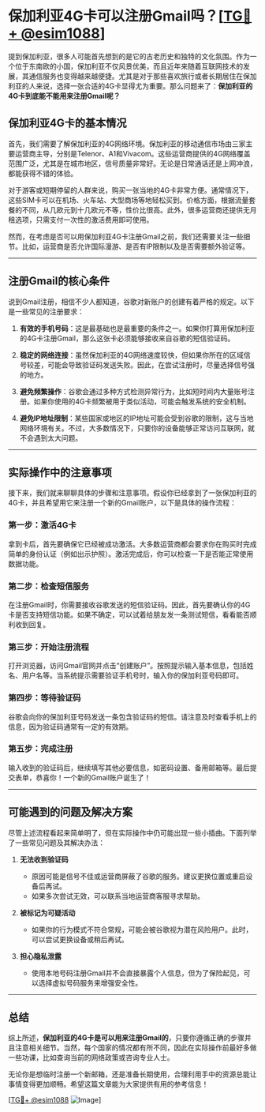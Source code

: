 # 保加利亚4G卡可以注册Gmail吗？[[TG💪+ @esim1088](https://t.me/s/esim1088)]

提到保加利亚，很多人可能首先想到的是它的古老历史和独特的文化氛围。作为一个位于东南欧的小国，保加利亚不仅风景优美，而且近年来随着互联网技术的发展，其通信服务也变得越来越便捷。尤其是对于那些喜欢旅行或者长期居住在保加利亚的人来说，选择一张合适的4G卡显得尤为重要。那么问题来了：**保加利亚的4G卡到底能不能用来注册Gmail呢？**

## 保加利亚4G卡的基本情况

首先，我们需要了解保加利亚的4G网络环境。保加利亚的移动通信市场由三家主要运营商主导，分别是Telenor、A1和Vivacom。这些运营商提供的4G网络覆盖范围广泛，尤其是在城市地区，信号质量非常好。无论是日常通话还是上网冲浪，都能获得不错的体验。

对于游客或短期停留的人群来说，购买一张当地的4G卡非常方便。通常情况下，这些SIM卡可以在机场、火车站、大型商场等地轻松买到。价格方面，根据流量套餐的不同，从几欧元到十几欧元不等，性价比很高。此外，很多运营商还提供无月租选项，只需支付一次性的激活费用即可使用。

然而，在考虑是否可以用保加利亚4G卡注册Gmail之前，我们还需要关注一些细节。比如，运营商是否允许国际漫游、是否有IP限制以及是否需要额外验证等。

---

## 注册Gmail的核心条件

说到Gmail注册，相信不少人都知道，谷歌对新账户的创建有着严格的规定。以下是一些常见的注册要求：

1. **有效的手机号码**：这是最基础也是最重要的条件之一。如果你打算用保加利亚的4G卡注册Gmail，那么这张卡必须能够接收来自谷歌的短信验证码。
   
2. **稳定的网络连接**：虽然保加利亚的4G网络速度较快，但如果你所在的区域信号较差，可能会导致验证码发送失败。因此，在尝试注册时，尽量选择信号强的地方。

3. **避免频繁操作**：谷歌会通过多种方式检测异常行为，比如短时间内大量账号注册。如果你使用的4G卡频繁被用于类似活动，可能会触发系统的安全机制。

4. **避免IP地址限制**：某些国家或地区的IP地址可能会受到谷歌的限制，这与当地网络环境有关。不过，大多数情况下，只要你的设备能够正常访问互联网，就不会遇到太大问题。

---

## 实际操作中的注意事项

接下来，我们就来聊聊具体的步骤和注意事项。假设你已经拿到了一张保加利亚的4G卡，并且希望用它来注册一个新的Gmail账户，以下是具体的操作流程：

### 第一步：激活4G卡
拿到卡后，首先要确保它已经被成功激活。大多数运营商都会要求你在购买时完成简单的身份认证（例如出示护照）。激活完成后，你可以检查一下是否能正常使用数据功能。

### 第二步：检查短信服务
在注册Gmail时，你需要接收谷歌发送的短信验证码。因此，首先要确认你的4G卡是否支持短信功能。如果不确定，可以试着给朋友发一条测试短信，看看能否顺利收到回复。

### 第三步：开始注册流程
打开浏览器，访问Gmail官网并点击“创建账户”。按照提示输入基本信息，包括姓名、用户名等。当系统提示需要验证手机号时，输入你的保加利亚号码即可。

### 第四步：等待验证码
谷歌会向你的保加利亚号码发送一条包含验证码的短信。请注意及时查看手机上的信息，因为验证码通常有一定的有效期。

### 第五步：完成注册
输入收到的验证码后，继续填写其他必要信息，如密码设置、备用邮箱等。最后提交表单，恭喜你！一个新的Gmail账户诞生了！

---

## 可能遇到的问题及解决方案

尽管上述流程看起来简单明了，但在实际操作中仍可能出现一些小插曲。下面列举了一些常见问题及其解决办法：

1. **无法收到验证码**
   - 原因可能是信号不佳或运营商屏蔽了谷歌的服务。建议更换位置或重启设备后再试。
   - 如果多次尝试无效，可以联系当地运营商客服寻求帮助。

2. **被标记为可疑活动**
   - 如果你的行为模式不符合常规，可能会被谷歌视为潜在风险用户。此时，可以尝试更换设备或稍后再试。

3. **担心隐私泄露**
   - 使用本地号码注册Gmail并不会直接暴露个人信息，但为了保险起见，可以选择虚拟号码服务来增强安全性。

---

## 总结

综上所述，**保加利亚的4G卡是可以用来注册Gmail的**，只要你遵循正确的步骤并且注意相关细节。当然，每个国家的情况都有所不同，因此在实际操作前最好多做一些功课，比如查询当前的网络政策或咨询专业人士。

无论你是想临时注册一个新邮箱，还是准备长期使用，合理利用手中的资源总能让事情变得更加顺畅。希望这篇文章能为大家提供有用的参考信息！

[[TG💪+ @esim1088](https://t.me/s/esim1088) ![Image](https://i.postimg.cc/4NQfJmqS/Snipaste-2025-05-13-00-14-12.png)]